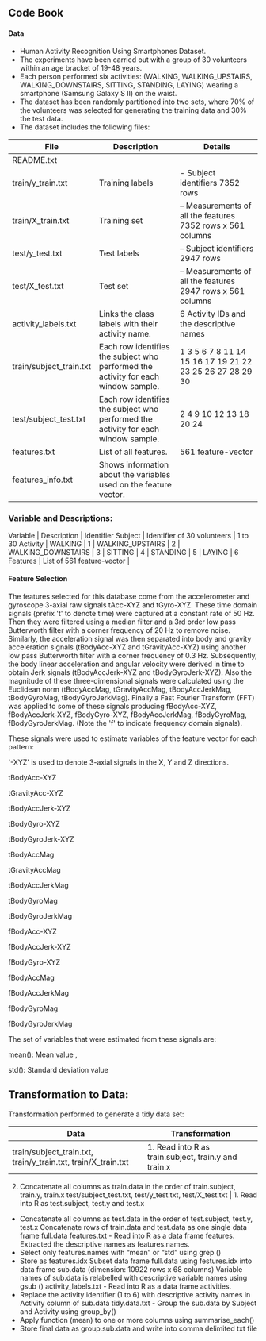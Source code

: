 ## Code Book

#### Data

* Human Activity Recognition Using Smartphones Dataset.
* The experiments have been carried out with a group of 30 volunteers within an age bracket of 19-48 years. 
* Each person performed six activities: (WALKING, WALKING_UPSTAIRS, WALKING_DOWNSTAIRS, SITTING, STANDING, LAYING) wearing a smartphone (Samsung Galaxy S II) on the waist.
*	The dataset has been randomly partitioned into two sets, where 70% of the volunteers was selected for generating the training data and 30% the test data.
*	The dataset includes the following files:

File | Description |	Details
----- | ---------- | ---------
README.txt |  | 		
train/y_train.txt |	Training labels | - Subject identifiers	7352 rows
train/X_train.txt |	Training set | – Measurements of all the features	7352 rows x 561 columns
test/y_test.txt	| Test labels | – Subject identifiers	2947 rows
test/X_test.txt	| Test set | – Measurements of all the features	2947 rows x 561 columns
activity_labels.txt	| Links the class labels with their activity name. |	6 Activity IDs and the descriptive names
train/subject_train.txt |	Each row identifies the subject who performed the activity for each window sample. | 1  3  5  6  7  8 11 14 15 16 17 19 21 22 23 25 26 27 28 29 30
test/subject_test.txt	| Each row identifies the subject who performed the activity for each window sample. | 2  4  9 10 12 13 18 20 24
features.txt	| List of all features.	| 561 feature-vector
features_info.txt	| Shows information about the variables used on the feature vector. |	

### Variable and Descriptions:

Variable |	Description |	Identifier
Subject | Identifier of 30 volunteers | 1 to 30
Activity | WALKING |	1
	| WALKING_UPSTAIRS	| 2
	| WALKING_DOWNSTAIRS | 3
	| SITTING	| 4
	| STANDING |	5
	| LAYING | 6
Features |	List of 561 feature-vector |	

#### Feature Selection 

The features selected for this database come from the accelerometer and gyroscope 3-axial raw signals tAcc-XYZ and tGyro-XYZ. These time domain signals (prefix 't' to denote time) were captured at a constant rate of 50 Hz. Then they were filtered using a median filter and a 3rd order low pass Butterworth filter with a corner frequency of 20 Hz to remove noise. Similarly, the acceleration signal was then separated into body and gravity acceleration signals (tBodyAcc-XYZ and tGravityAcc-XYZ) using another low pass Butterworth filter with a corner frequency of 0.3 Hz. 
Subsequently, the body linear acceleration and angular velocity were derived in time to obtain Jerk signals (tBodyAccJerk-XYZ and tBodyGyroJerk-XYZ). Also the magnitude of these three-dimensional signals were calculated using the Euclidean norm (tBodyAccMag, tGravityAccMag, tBodyAccJerkMag, tBodyGyroMag, tBodyGyroJerkMag). 
Finally a Fast Fourier Transform (FFT) was applied to some of these signals producing fBodyAcc-XYZ, fBodyAccJerk-XYZ, fBodyGyro-XYZ, fBodyAccJerkMag, fBodyGyroMag, fBodyGyroJerkMag. (Note the 'f' to indicate frequency domain signals). 

These signals were used to estimate variables of the feature vector for each pattern:  

'-XYZ' is used to denote 3-axial signals in the X, Y and Z directions.

tBodyAcc-XYZ

tGravityAcc-XYZ

tBodyAccJerk-XYZ

tBodyGyro-XYZ

tBodyGyroJerk-XYZ

tBodyAccMag

tGravityAccMag

tBodyAccJerkMag

tBodyGyroMag

tBodyGyroJerkMag

fBodyAcc-XYZ

fBodyAccJerk-XYZ

fBodyGyro-XYZ

fBodyAccMag

fBodyAccJerkMag

fBodyGyroMag

fBodyGyroJerkMag

The set of variables that were estimated from these signals are: 

mean(): Mean value ,

std(): Standard deviation value

## Transformation to Data:
Transformation performed to generate a tidy data set:

Data |	Transformation
----- | ----------------
train/subject_train.txt, train/y_train.txt, train/X_train.txt	| 1.	Read into R as train.subject, train.y and train.x
2. Concatenate all columns as train.data in the order of train.subject, train.y, train.x
test/subject_test.txt, test/y_test.txt, test/X_test.txt	| 1.	Read into R as test.subject, test.y and test.x
-	Concatenate all columns as test.data in the order of test.subject, test.y, test.x
	Concatenate rows of train.data and test.data as one single data frame full.data
features.txt	- Read into R as a data frame features. Extracted the descriptive names as features.names. 
- Select only features.names with “mean” or “std” using grep ()
- Store as features.idx
	Subset data frame full.data using festures.idx into data frame sub.data (dimension: 10922 rows x 68 columns)
	Variable names of sub.data is relabelled with descriptive variable names using gsub ()
activity_labels.txt	- Read into R as a data frame activities. 
- Replace the activity identifier (1 to 6) with descriptive activity names in Activity column of sub.data
tidy.data.txt	-	Group the sub.data by Subject and Activity using group_by()
-	Apply function (mean) to one or more columns using summarise_each()
-	Store final data as group.sub.data and write into comma delimited txt file
